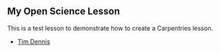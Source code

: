 ## My Open Science Lesson

This is a test lesson to demonstrate how to create a Carpentries lesson.

-   [Tim Dennis](https://github.com/jt14den)
